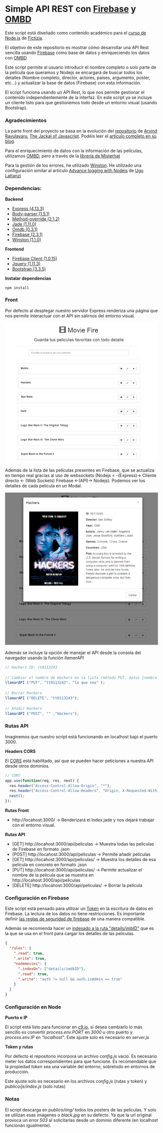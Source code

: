 # Simple API REST con [Firebase](https://www.firebase.com/) y [OMBD](http://omdbapi.com/)

Este script está diseñado como contenido académico para el [curso de Node.js](http://www.fictizia.com/formacion/curso_nodejs) de [Fictizia](http://www.fictizia.com/). 

El objetivo de este repositorio es mostrar cómo desarrollar una API Rest sencilla usando [Firebase](https://www.firebase.com/) como base de datos y enriqueciendo los datos con [OMBD](http://omdbapi.com/)

Este script permite al usuario introducir el nombre completo o solo parte de la película que queramos y Nodejs se encargará de buscar todos los detalles (Nombre completo, director, actores, países, argumento, poster, etc...) y actualizar la base de datos (Firebase) con esta información.

El script funciona usando un API Rest, lo que nos permite gestionar el contenido independientemente de la interfaz. En este script ya se incluye un cliente listo para que gestionemos todo desde un entorno visual (usando Bootstrap).


### Agradecimientos

La parte front del proyecto se basa en la evolución del [repositorio](https://github.com/arvindr21/movieFire) de [Arvind Ravulavaru](https://twitter.com/arvindr21), [The Jackal of Javascript](http://thejackalofjavascript.com). Podéis leer el [artículo completo en su blog](http://thejackalofjavascript.com/getting-started-with-firebase/).

Para el enriquecimiento de datos con la información de las películas, utilizamos [OMBD](http://omdbapi.com/), pero a través de la [librería de Misterhat](https://github.com/misterhat/omdb)

Para la gestión de los errores, he utilizado [Winston](https://github.com/winstonjs/winston). He utilizado una configuración similar al artículo [Advance logging with Nodejs](http://tostring.it/2014/06/23/advanced-logging-with-nodejs/) de [Ugo Lattanzi](https://twitter.com/imperugo)


### Dependencias:

**Backend**

- [Express (4.13.3)](https://www.npmjs.com/package/express)
- [Body-parser (1.5.1)](https://www.npmjs.com/package/body-parser)
- [Method-override (2.1.2)](https://www.npmjs.com/package/method-override)
- [Jade (1.11.0)](https://www.npmjs.com/package/jade)
- [Omdb (0.3.1)](https://github.com/misterhat/omdb)
- [Firebase (2.3.1)](https://www.npmjs.com/package/firebase)
- [Winston (1.1.0)](https://github.com/winstonjs/winston)

**Frontend**

- [Firebase Client (1.0.15)](https://www.firebase.com)
- [Jquery (1.11.3)](https://jquery.com)
- [Bootstrap (3.3.5)](http://getbootstrap.com/)


**Instalar dependencias**

```
npm install
```


### Front

Por defecto al desplegar nuestro servidor Express renderiza una página que nos permite interactuar con el API sin salirnos del entorno visual.

![Interfaz](/doc/movie_fire.png)

Además de la lista de las películas presentes en Firebase, que se actualiza en tiempo real gracias al uso de websockets (Nodejs < -(Express)-> Cliente directo <- (Web Sockets) Firebase <-(API)-> Nodejs). Podemos ver los detalles de cada película en un Modal.

![Interfaz detalles](/doc/movie_fire_details.png)

Además se incluye la opción de manejar el API desde la consola del navegador usando la función *llamarAPI*

```javascript
// Hackers ID: tt0113243

// Cambiar el nombre de Hackers en la lista (método PUT, datos {nombre: "lo que sea"})
llamarAPI ("PUT", "tt0113243", "lo que sea" );

// Borrar Hackers
llamarAPI ("DELETE", "tt0113243");

// Añadir Hackers
llamarAPI ("POST", "" ,"Hackers");
```


### Rutas API

Imaginemos que nuestro script está funcionando en localhost bajo el puerto 3000. 

**Headers CORS**

El [CORS](http://www.wikiwand.com/en/Cross-origin_resource_sharing) está habilitado, así que se pueden hacer peticiones a nuestra API desde otros dominios.

```javascript
// CORS
app.use(function(req, res, next) {
  res.header("Access-Control-Allow-Origin", "*");
  res.header("Access-Control-Allow-Headers", "Origin, X-Requested-With, Content-Type, Accept");
  next();
});
```

**Rutas Front**

- http://locahost:3000/  -> Renderizará el Index.jade y nos dejará trabajar con el entorno visual.

**Rutas API**

- [GET] http://locahost:3000/api/peliculas -> Muestra todas las películas de Firebase en formato .json
- [POST] http://locahost:3000/api/peliculas -> Permite añadir películas
- [GET] http://locahost:3000/api/peliculas/<id> -> Muestra los detalles de esa película en concreto en formato .json
- [PUT] http://locahost:3000/api/peliculas/<id> -> Permite actualizar el nombre de la película que se muestra en http://locahost:3000/api/peliculas
- [DELETE] http://locahost:3000/api/peliculas/<id> -> Borrar la película


### Configuración en Firebase

Este script está pensado para utilizar un [Token](http://www.wikiwand.com/en/Access_token) en la escritura de datos en Firebase. La lectura de los datos no tiene restricciones. Es importante definir [las reglas de seguridad de firebase](https://www.firebase.com/docs/security/guide/securing-data.html) de una manera compatible.

Además se recomienda hacer un [indexado a la ruta "details/imbID"](https://www.firebase.com/docs/security/guide/indexing-data.html) que es la que se usa en el front para cargar los detalles de las películas.

```json
{
  "rules": {
    ".read": true,
    ".write": true,
    "nodemovies": {
      ".indexOn": ["details/imdbID"],
      ".read": true,
      ".write": "auth != null && auth.isAdmin == true"
    }
  }
}
```


### Configuración en Node

**Puerto e IP**

El script está listo para funcionar en [c9.io](https://c9.io/), si desea cambiarlo lo más sencillo es convertir *process.env.PORT* en *3000* u otro puerto y *process.env.IP* en *"localhost"*. Este ajuste solo es necesario en *server.js*

**Token y rutas**

Por defecto el repositorio incorpora un archivo *config.js* vacio. Es necesario meter los datos correspondientes para que funcione. Es recomendable que la propiedad *token* sea una variable del entorno, sobretodo en entornos de producción.

Este ajuste solo es necesario en los archivos *config.js* (rutas y token) y *publico/js/index.js* (solo rutas)


### Notas

El script descarga en *publico/img/* todos los posters de las películas. Y solo se utilizan esas imágenes o *black.jpg* en su defecto. Ya que la url original provoca un *error 503* al solicitarlas desde un dominio diferente (en localhost funcionan igualmente).